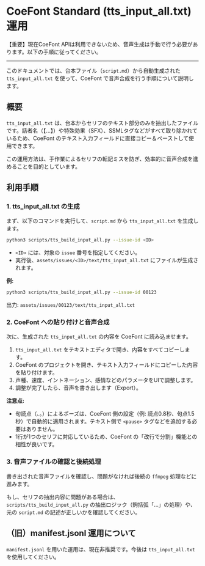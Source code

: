 # CoeFont Standard (tts_input_all.txt) 運用

【重要】現在CoeFont APIは利用できないため、音声生成は手動で行う必要があります。以下の手順に従ってください。

---

このドキュメントでは、台本ファイル（`script.md`）から自動生成された `tts_input_all.txt` を使って、CoeFont で音声合成を行う手順について説明します。

## 概要

`tts_input_all.txt` は、台本からセリフのテキスト部分のみを抽出したファイルです。話者名（【...】）や特殊効果（SFX）、SSMLタグなどがすべて取り除かれているため、CoeFont のテキスト入力フィールドに直接コピー＆ペーストして使用できます。

この運用方法は、手作業によるセリフの転記ミスを防ぎ、効率的に音声合成を進めることを目的としています。

## 利用手順

### 1. tts_input_all.txt の生成

まず、以下のコマンドを実行して、`script.md` から `tts_input_all.txt` を生成します。

```bash
python3 scripts/tts_build_input_all.py --issue-id <ID>
```

- `<ID>` には、対象の `issue` 番号を指定してください。
- 実行後、`assets/issues/<ID>/text/tts_input_all.txt` にファイルが生成されます。

**例:**
```bash
python3 scripts/tts_build_input_all.py --issue-id 00123
```
出力: `assets/issues/00123/text/tts_input_all.txt`

### 2. CoeFont への貼り付けと音声合成

次に、生成された `tts_input_all.txt` の内容を CoeFont に読み込ませます。

1.  `tts_input_all.txt` をテキストエディタで開き、内容をすべてコピーします。
2.  CoeFont のプロジェクトを開き、テキスト入力フィールドにコピーした内容を貼り付けます。
3.  声種、速度、イントネーション、感情などのパラメータをUIで調整します。
4.  調整が完了したら、音声を書き出します（Export）。

**注意点:**
- 句読点（、。）によるポーズは、CoeFont 側の設定（例: 読点0.8秒、句点1.5秒）で自動的に適用されます。テキスト側で `<pause>` タグなどを追加する必要はありません。
- 1行が1つのセリフに対応しているため、CoeFont の「改行で分割」機能との相性が良いです。

### 3. 音声ファイルの確認と後続処理

書き出された音声ファイルを確認し、問題がなければ後続の `ffmpeg` 処理などに進みます。

もし、セリフの抽出内容に問題がある場合は、`scripts/tts_build_input_all.py` の抽出ロジック（鉤括弧「...」の処理）や、元の `script.md` の記述が正しいかを確認してください。

## （旧）manifest.jsonl 運用について

`manifest.jsonl` を用いた運用は、現在非推奨です。今後は `tts_input_all.txt` を使用してください。
